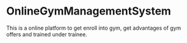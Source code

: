 # OnlineGymManagementSystem
This is a online platform to get enroll into gym, get advantages of gym offers and trained under trainee.

